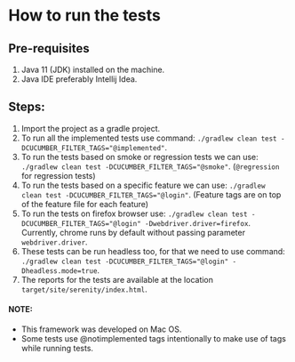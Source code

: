 # How to run the tests

## Pre-requisites
1. Java 11 (JDK) installed on the machine.
2. Java IDE preferably Intellij Idea.

## Steps:
1. Import the project as a gradle project.
2. To run all the implemented tests use command:
`./gradlew clean test -DCUCUMBER_FILTER_TAGS="@implemented"`.
3. To run the tests based on smoke or regression tests we can use:
    `./gradlew clean test -DCUCUMBER_FILTER_TAGS="@smoke"`. (`@regression` for regression tests)
4. To run the tests based on a specific feature we can use:
   `./gradlew clean test -DCUCUMBER_FILTER_TAGS="@login"`. (Feature tags are on top of the feature file for each feature)
5. To run the tests on firefox browser use:
   `./gradlew clean test -DCUCUMBER_FILTER_TAGS="@login" -Dwebdriver.driver=firefox`. Currently, chrome runs by default
   without passing parameter ``webdriver.driver``.  
6. These tests can be run headless too, for that we need to use command:
   `./gradlew clean test -DCUCUMBER_FILTER_TAGS="@login" -Dheadless.mode=true`.
7. The reports for the tests are available at the location
`target/site/serenity/index.html`.
   
#### NOTE: 
- This framework was developed on Mac OS.
- Some tests use @notimplemented tags intentionally to make use of tags while running tests.